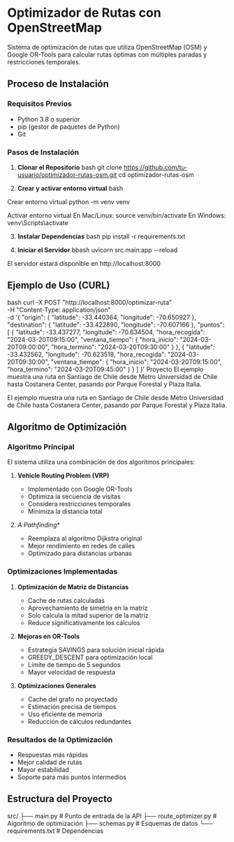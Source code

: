# Optimizador de Rutas con OpenStreetMap

Sistema de optimización de rutas que utiliza OpenStreetMap (OSM) y Google OR-Tools para calcular rutas óptimas con múltiples paradas y restricciones temporales.

## Proceso de Instalación

### Requisitos Previos
- Python 3.8 o superior
- pip (gestor de paquetes de Python)
- Git

### Pasos de Instalación

1. **Clonar el Repositorio**
bash
git clone https://github.com/tu-usuario/optimizador-rutas-osm.git
cd optimizador-rutas-osm

2. **Crear y activar entorno virtual**
bash

Crear entorno virtual
python -m venv venv

Activar entorno virtual
En Mac/Linux:
source venv/bin/activate
En Windows:
venv\Scripts\activate

3. **Instalar Dependencias**
bash
pip install -r requirements.txt


4. **Iniciar el Servidor**
bbash
uvicorn src.main:app --reload

El servidor estará disponible en http://localhost:8000

## Ejemplo de Uso (CURL)

bash
curl -X POST "http://localhost:8000/optimizar-ruta" \
-H "Content-Type: application/json" \
-d '{
"origin": {
"latitude": -33.440364,
"longitude": -70.650927
},
"destination": {
"latitude": -33.422890,
"longitude": -70.607166
},
"puntos": [
{
"latitude": -33.437277,
"longitude": -70.634504,
"hora_recogida": "2024-03-20T09:15:00",
"ventana_tiempo": {
"hora_inicio": "2024-03-20T09:00:00",
"hora_termino": "2024-03-20T09:30:00"
}
},
{
"latitude": -33.432562,
"longitude": -70.623518,
"hora_recogida": "2024-03-20T09:30:00",
"ventana_tiempo": {
"hora_inicio": "2024-03-20T09:15:00",
"hora_termino": "2024-03-20T09:45:00"
}
}
]
}'
Proyecto
El ejemplo muestra una ruta en Santiago de Chile desde Metro Universidad de Chile hasta Costanera Center, pasando por Parque Forestal y Plaza Italia.



El ejemplo muestra una ruta en Santiago de Chile desde Metro Universidad de Chile hasta Costanera Center, pasando por Parque Forestal y Plaza Italia.

## Algoritmo de Optimización

### Algoritmo Principal
El sistema utiliza una combinación de dos algoritmos principales:

1. **Vehicle Routing Problem (VRP)**
   - Implementado con Google OR-Tools
   - Optimiza la secuencia de visitas
   - Considera restricciones temporales
   - Minimiza la distancia total

2. **A* Pathfinding**
   - Reemplaza al algoritmo Dijkstra original
   - Mejor rendimiento en redes de calles
   - Optimizado para distancias urbanas

### Optimizaciones Implementadas

1. **Optimización de Matriz de Distancias**
   - Cache de rutas calculadas
   - Aprovechamiento de simetría en la matriz
   - Solo calcula la mitad superior de la matriz
   - Reduce significativamente los cálculos

2. **Mejoras en OR-Tools**
   - Estrategia SAVINGS para solución inicial rápida
   - GREEDY_DESCENT para optimización local
   - Límite de tiempo de 5 segundos
   - Mayor velocidad de respuesta

3. **Optimizaciones Generales**
   - Cache del grafo no proyectado
   - Estimación precisa de tiempos
   - Uso eficiente de memoria
   - Reducción de cálculos redundantes

### Resultados de la Optimización
- Respuestas más rápidas
- Mejor calidad de rutas
- Mayor estabilidad
- Soporte para más puntos intermedios

## Estructura del Proyecto

src/
├── main.py # Punto de entrada de la API
├── route_optimizer.py # Algoritmo de optimización
├── schemas.py # Esquemas de datos
└── requirements.txt # Dependencias
